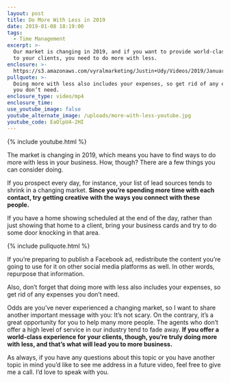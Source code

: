 ```yaml
---
layout: post
title: Do More With Less in 2019
date: 2019-01-08 18:19:00
tags:
  - Time Management
excerpt: >-
  Our market is changing in 2019, and if you want to provide world-class service
  to your clients, you need to do more with less.
enclosure: >-
  https://s3.amazonaws.com/vyralmarketing/Justin+Udy/Videos/2019/January/Salt+Lake+City+Real+Estate+Agent-+Do+More+With+Less+in+2019.mp4
pullquote: >-
  Doing more with less also includes your expenses, so get rid of any expenses
  you don’t need.
enclosure_type: video/mp4
enclosure_time:
use_youtube_image: false
youtube_alternate_image: /uploads/more-with-less-youtube.jpg
youtube_code: EaOlpU4-2HI
---
```


{% include youtube.html %}

The market is changing in 2019, which means you have to find ways to do more with less in your business. How, though? There are a few things you can consider doing.&nbsp;

If you prospect every day, for instance, your list of lead sources tends to shrink in a changing market. **Since you’re spending more time with each contact, try getting creative with the ways you connect with these people.**&nbsp;

If you have a home showing scheduled at the end of the day, rather than just showing that home to a client, bring your business cards and try to do some door knocking in that area.

{% include pullquote.html %}

If you’re preparing to publish a Facebook ad, redistribute the content you’re going to use for it on other social media platforms as well. In other words, repurpose that information.&nbsp;

Also, don’t forget that doing more with less also includes your expenses, so get rid of any expenses you don’t need.&nbsp;

Odds are you’ve never experienced a changing market, so I want to share another important message with you: It’s not scary. On the contrary, it’s a great opportunity for you to help many more people. The agents who don’t offer a high level of service in our industry tend to fade away. **If you offer a world-class experience for your clients, though, you’re truly doing more with less, and that’s what will lead you to more business.&nbsp;**

As always, if you have any questions about this topic or you have another topic in mind you’d like to see me address in a future video, feel free to give me a call. I’d love to speak with you.